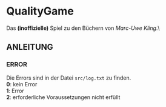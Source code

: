 # QualityGame
Das **(inoffizielle)** Spiel zu den Büchern von _Marc-Uwe Kling_.\

## ANLEITUNG
### ERROR
Die Errors sind in der Datei `src/log.txt` zu finden.\
**0**: kein Error\
**1**: Error\
**2**: erforderliche Voraussetzungen nicht erfüllt
